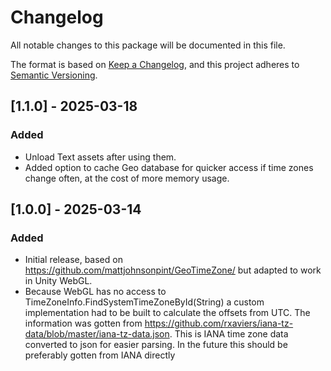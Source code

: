 ﻿# Changelog

All notable changes to this package will be documented in this file.

The format is based on [Keep a Changelog](https://keepachangelog.com/en/1.0.0/),
and this project adheres to [Semantic Versioning](https://semver.org/spec/v2.0.0.html).

## [1.1.0] - 2025-03-18

### Added

- Unload Text assets after using them.
- Added option to cache Geo database for quicker access if time zones change often, at the cost of more memory usage.

## [1.0.0] - 2025-03-14

### Added

- Initial release, based on https://github.com/mattjohnsonpint/GeoTimeZone/ but adapted to work in Unity WebGL.
- Because WebGL has no access to TimeZoneInfo.FindSystemTimeZoneById(String) a custom implementation had to be built to calculate the offsets from UTC. The information was gotten from https://github.com/rxaviers/iana-tz-data/blob/master/iana-tz-data.json. This is IANA time zone data converted to json for easier parsing. In the future this should be preferably gotten from IANA directly

